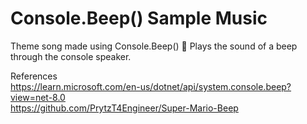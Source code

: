 # Console.Beep() Sample Music
Theme song made using Console.Beep() 🎵
Plays the sound of a beep through the console speaker.   


References   
https://learn.microsoft.com/en-us/dotnet/api/system.console.beep?view=net-8.0   
https://github.com/PrytzT4Engineer/Super-Mario-Beep   
